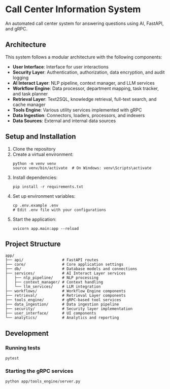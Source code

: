 # Call Center Information System

An automated call center system for answering questions using AI, FastAPI, and gRPC.

## Architecture

This system follows a modular architecture with the following components:

- **User Interface**: Interface for user interactions
- **Security Layer**: Authentication, authorization, data encryption, and audit logging
- **AI Interact Layer**: NLP pipeline, context manager, and LLM services
- **Workflow Engine**: Data processor, department mapping, task tracker, and task planner
- **Retrieval Layer**: Text2SQL, knowledge retrieval, full-text search, and cache manager
- **Tools Engine**: Various utility services implemented with gRPC
- **Data Ingestion**: Connectors, loaders, processors, and indexers
- **Data Sources**: External and internal data sources

## Setup and Installation

1. Clone the repository
2. Create a virtual environment:
   ```
   python -m venv venv
   source venv/bin/activate  # On Windows: venv\Scripts\activate
   ```
3. Install dependencies:
   ```
   pip install -r requirements.txt
   ```
4. Set up environment variables:
   ```
   cp .env.example .env
   # Edit .env file with your configurations
   ```
5. Start the application:
   ```
   uvicorn app.main:app --reload
   ```

## Project Structure

```
app/
├── api/                 # FastAPI routes
├── core/                # Core application settings
├── db/                  # Database models and connections
├── services/            # AI Interact Layer services
│   ├── nlp_pipeline/    # NLP processing
│   ├── context_manager/ # Context handling
│   └── llm_services/    # LLM integration
├── workflows/           # Workflow Engine components
├── retrieval/           # Retrieval Layer components
├── tools_engine/        # gRPC-based tool services
├── data_ingestion/      # Data ingestion pipeline
├── security/            # Security layer implementation
├── user_interface/      # UI components
└── analytics/           # Analytics and reporting
```

## Development

### Running tests
```
pytest
```

### Starting the gRPC services
```
python app/tools_engine/server.py
``` 